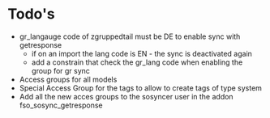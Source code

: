 # Todo's
- gr_langauge code of zgruppedtail must be DE to enable sync with getresponse
  - if on an import the lang code is EN - the sync is deactivated again
  - add a constrain that check the gr_lang code when enabling the group for gr sync
- Access groups for all models
- Special Access Group for the tags to allow to create tags of type system
- Add all the new acces groups to the sosyncer user in the addon fso_sosync_getresponse
